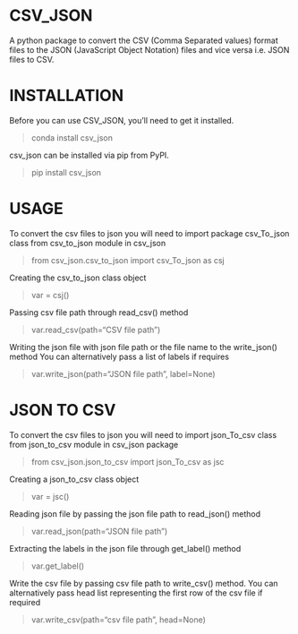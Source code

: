 # CSV_JSON

A python package to convert the CSV (Comma Separated values) format files to the JSON (JavaScript
Object Notation) files and vice versa i.e. JSON files to CSV.

# INSTALLATION

Before you can use CSV_JSON, you’ll need to get it installed.

>conda install csv_json

csv_json can be installed via pip from PyPI.

>pip install csv_json

# USAGE

To convert the csv files to json you will need to import package csv_To_json class from csv_to_json module in csv_json

>from csv_json.csv_to_json import csv_To_json as csj

Creating the csv_to_json class object

>var = csj()

Passing csv file path through read_csv() method

>var.read_csv(path=“CSV file path”) 

Writing the json file with json file path or the file name to the write_json() method
You can alternatively pass a list of labels if requires

>var.write_json(path=“JSON file path”, label=None) 

# JSON TO CSV 

To convert the csv files to json you will need to import json_To_csv class from json_to_csv module in csv_json package

>from csv_json.json_to_csv import json_To_csv as jsc

Creating a json_to_csv class object

>var = jsc()

Reading json file by passing the json file path to  read_json() method

>var.read_json(path=“JSON file path”) 

Extracting the labels in the json file through get_label() method

>var.get_label()

Write the csv file by passing csv file path to write_csv() method. 
You can alternatively pass head list representing the first row of the csv file if required

>var.write_csv(path=“csv file path”, head=None) 
